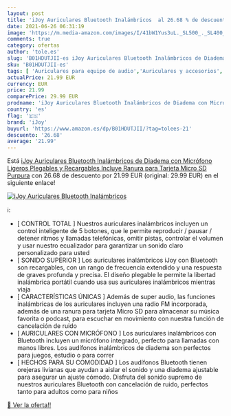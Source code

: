 ```yaml
---
layout: post
title: 'iJoy Auriculares Bluetooth Inalámbricos  al 26.68 % de descuento'
date: 2021-06-26 06:31:19
image: 'https://m.media-amazon.com/images/I/41bW1Yus3uL._SL500_._SL400_.jpg'
comments: true
category: ofertas
author: 'tole.es'
slug: 'B01HDUTJII-es iJoy Auriculares Bluetooth Inalámbricos de Diadema con...'
sku: 'B01HDUTJII-es'
tags: [ 'Auriculares para equipo de audio','Auriculares y accesorios','Electrónica','auriculares','bluetooth','ijoy', ]
actualPrice: 21.99 EUR
currency: EUR
price: 21.99
comparePrice: 29.99 EUR
prodname: 'iJoy Auriculares Bluetooth Inalámbricos de Diadema con Micrófono  Ligeros Plegables y Recargables  Incluye Ranura para Tarjeta Micro SD  Purpura'
country: 'es'
flag: '🇪🇸'
brand: 'iJoy'
buyurl: 'https://www.amazon.es/dp/B01HDUTJII/?tag=tolees-21'
descuento: '26.68'
average: '21.99'
---
```


Está [iJoy Auriculares Bluetooth Inalámbricos de Diadema con Micrófono  Ligeros Plegables y Recargables  Incluye Ranura para Tarjeta Micro SD  Purpura](https://www.amazon.es/dp/B01HDUTJII/?tag=tolees-21) con 26.68 de descuento por 21.99 EUR (original: 29.99 EUR) en el siguiente enlace!

[![iJoy Auriculares Bluetooth Inalámbricos ](https://m.media-amazon.com/images/I/41bW1Yus3uL._SL500_._SL400_.jpg)](https://www.amazon.es/dp/B01HDUTJII/?tag=tolees-21)

ℹ️:

- [ CONTROL TOTAL ] Nuestros auriculares inalámbricos incluyen un control inteligente de 5 botones, que le permite reproducir / pausar / detener ritmos y llamadas telefónicas, omitir pistas, controlar el volumen y usar nuestro ecualizador para garantizar un sonido claro personalizado para usted
- [ SONIDO SUPERIOR ] Los auriculares inalámbricos iJoy con Bluetooth son recargables, con un rango de frecuencia extendido y una respuesta de graves profunda y precisa. El diseño plegable le permite la libertad inalámbrica portátil cuando usa sus auriculares inalámbricos mientras viaja
- [ CARACTERÍSTICAS ÚNICAS ] Además de super audio, las funciones inalámbricas de los auriculares incluyen una radio FM incorporada, además de una ranura para tarjeta Micro SD para almacenar su música favorita o podcast, para escuchar en movimiento con nuestra función de cancelación de ruido
- [ AURICULARES CON MICRÓFONO ] Los auriculares inalámbricos con Bluetooth incluyen un micrófono integrado, perfecto para llamadas con manos libres. Los audífonos inalámbricos de diadema son perfectos para juegos, estudio o para correr
- [ HECHOS PARA SU COMODIDAD ] Los audífonos Bluetooth tienen orejeras livianas que ayudan a aislar el sonido y una diadema ajustable para asegurar un ajuste cómodo. Disfruta del sonido supremo de nuestros auriculares Bluetooth con cancelación de ruido, perfectos tanto para adultos como para niños

[🛒 Ver la oferta!!](https://www.amazon.es/dp/B01HDUTJII/?tag=tolees-21)
